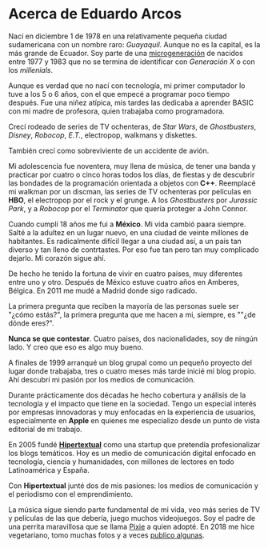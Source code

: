 # Acerca de Eduardo Arcos

Nací en diciembre 1 de 1978 en una relativamente pequeña ciudad sudamericana con un nombre raro: *Guayaquil*. Aunque no es la capital, es la más grande de Ecuador. Soy parte de una [microgeneración](https://www.sammichespsychmeds.com/micro-generation-born-between-1977-1983-are-given-new-name/) de nacidos entre 1977 y 1983 que no se termina de identificar con *Generación X* o con los *millenials*.

Aunque es verdad que no nací con tecnología, mi primer computador lo tuve a los 5 o 6 años, con el que empecé a programar poco tiempo después. Fue una niñez atípica, mis tardes las dedicaba a aprender BASIC con mi madre de profesora, quien trabajaba como programadora.

Crecí rodeado de series de TV ochenteras, de *Star Wars*, de *Ghostbusters*, *Disney*, *Robocop*, *E.T.*, electropop, walkmans y diskettes.

También crecí como sobreviviente de un accidente de avión.

Mi adolescencia fue noventera, muy llena de música, de tener una banda y practicar por cuatro o cinco horas todos los días, de fiestas y de descubrir las bondades de la programación orientada a objetos con **C++**.   Reemplacé mi walkman por un discman, las series de TV ochenteras por películas en **HBO**, el electropop por el rock y el grunge. A los *Ghostbusters* por *Jurassic Park*, y a *Robocop* por el *Terminator* que quería proteger a John Connor.

Cuando cumplí 18 años me fui a **México**. Mi vida cambió paara siempre. Salté a la adultez en un lugar nuevo, en una ciudad de veinte millones de habitantes. Es radicalmente difícil llegar a una ciudad así, a un país tan diverso y tan lleno de contrtastes. Por eso fue tan pero tan muy complicado dejarlo. Mi corazón sigue ahí.

De hecho he tenido la fortuna de vivir en cuatro países, muy diferentes entre uno y otro. Después de México estuve cuatro años en Amberes, Bélgica. En 2011 me mudé a Madrid donde sigo radicado.

La primera pregunta que reciben la mayoría de las personas suele ser "¿cómo estás?", la primera pregunta que me hacen a mi, siempre, es ""¿de dónde eres?".

**Nunca se que contestar**. Cuatro paises, dos nacionalidades, soy de ningún lado. Y creo que eso es algo muy bueno.

A finales de 1999 arranqué un blog grupal como un pequeño proyecto del lugar donde trabajaba, tres o cuatro meses más tarde inicié mi blog propio. Ahí descubrí mi pasión por los medios de comunicación.

Durante prácticamente dos décadas he hecho cobertura y análisis de la tecnología y el impacto que tiene en la sociedad. Tengo un especial interés por empresas innovadoras y muy enfocadas en la experiencia de usuarios, especialmente en **Apple** en quienes me especializo desde un punto de vista editorial de mi trabajo.

En 2005 fundé **[Hipertextual](//hipertextual.com)** como una startup que pretendía profesionalizar los blogs temáticos. Hoy es un medio de comunicación digital enfocado en tecnología, ciencia y humanidades, con millones de lectores en todo Latinoamérica y España.

Con **Hipertextual** junté dos de mis pasiones: los medios de comunicación y el periodismo con el emprendimiento.

La música sigue siendo parte fundamental de mi vida, veo más series de TV y películas de las que debería, juego muchos videojuegos. Soy el padre de una perrita maravillosa que se llama [Pixie](//instagram.com/pixiethecollie) a quien adopté. En 2018 me hice vegetariano, tomo muchas fotos y a veces [publico algunas](//instagram.com/earcos).
